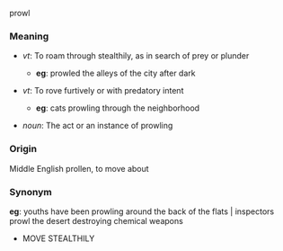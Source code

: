 prowl
### Meaning
+ _vt_: To roam through stealthily, as in search of prey or plunder
    + __eg__: prowled the alleys of the city after dark
+ _vt_: To rove furtively or with predatory intent
    + __eg__: cats prowling through the neighborhood

+ _noun_: The act or an instance of prowling

### Origin

Middle English prollen, to move about

### Synonym

__eg__: youths have been prowling around the back of the flats | inspectors prowl the desert destroying chemical weapons

+ MOVE STEALTHILY


